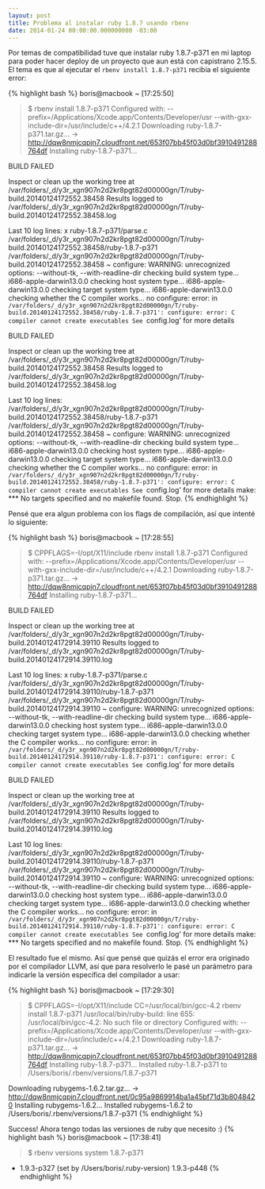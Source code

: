 ```yaml
---
layout: post
title: Problema al instalar ruby 1.8.7 usando rbenv
date: 2014-01-24 00:00:00.000000000 -03:00
---
```

Por temas de compatibilidad tuve que instalar ruby 1.8.7-p371 en mi laptop para poder hacer deploy de un proyecto que aun está con capistrano 2.15.5. El tema es que al ejecutar el `rbenv install 1.8.7-p371` recibía el siguiente error:

{% highlight bash %}
boris@macbook ~                                                                                                [17:25:50]
> $ rbenv  install 1.8.7-p371
Configured with: --prefix=/Applications/Xcode.app/Contents/Developer/usr --with-gxx-include-dir=/usr/include/c++/4.2.1
Downloading ruby-1.8.7-p371.tar.gz...
-> http://dqw8nmjcqpjn7.cloudfront.net/653f07bb45f03d0bf3910491288764df
Installing ruby-1.8.7-p371...

BUILD FAILED

Inspect or clean up the working tree at /var/folders/_d/y3r_xgn907n2d2kr8pgt82d00000gn/T/ruby-build.20140124172552.38458
Results logged to /var/folders/_d/y3r_xgn907n2d2kr8pgt82d00000gn/T/ruby-build.20140124172552.38458.log

Last 10 log lines:
x ruby-1.8.7-p371/parse.c
/var/folders/_d/y3r_xgn907n2d2kr8pgt82d00000gn/T/ruby-build.20140124172552.38458/ruby-1.8.7-p371 /var/folders/_d/y3r_xgn907n2d2kr8pgt82d00000gn/T/ruby-build.20140124172552.38458 ~
configure: WARNING: unrecognized options: --without-tk, --with-readline-dir
checking build system type... i686-apple-darwin13.0.0
checking host system type... i686-apple-darwin13.0.0
checking target system type... i686-apple-darwin13.0.0
checking whether the C compiler works... no
configure: error: in `/var/folders/_d/y3r_xgn907n2d2kr8pgt82d00000gn/T/ruby-build.20140124172552.38458/ruby-1.8.7-p371':
configure: error: C compiler cannot create executables
See `config.log' for more details

BUILD FAILED

Inspect or clean up the working tree at /var/folders/_d/y3r_xgn907n2d2kr8pgt82d00000gn/T/ruby-build.20140124172552.38458
Results logged to /var/folders/_d/y3r_xgn907n2d2kr8pgt82d00000gn/T/ruby-build.20140124172552.38458.log

Last 10 log lines:
/var/folders/_d/y3r_xgn907n2d2kr8pgt82d00000gn/T/ruby-build.20140124172552.38458/ruby-1.8.7-p371 /var/folders/_d/y3r_xgn907n2d2kr8pgt82d00000gn/T/ruby-build.20140124172552.38458 ~
configure: WARNING: unrecognized options: --without-tk, --with-readline-dir
checking build system type... i686-apple-darwin13.0.0
checking host system type... i686-apple-darwin13.0.0
checking target system type... i686-apple-darwin13.0.0
checking whether the C compiler works... no
configure: error: in `/var/folders/_d/y3r_xgn907n2d2kr8pgt82d00000gn/T/ruby-build.20140124172552.38458/ruby-1.8.7-p371':
configure: error: C compiler cannot create executables
See `config.log' for more details
make: *** No targets specified and no makefile found.  Stop.
{% endhighlight %}

Pensé que era algun problema con los flags de compilación, así que intenté lo siguiente:

{% highlight bash %}
boris@macbook ~                                                                                                [17:28:55]
> $ CPPFLAGS=-I/opt/X11/include rbenv  install 1.8.7-p371
Configured with: --prefix=/Applications/Xcode.app/Contents/Developer/usr --with-gxx-include-dir=/usr/include/c++/4.2.1
Downloading ruby-1.8.7-p371.tar.gz...
-> http://dqw8nmjcqpjn7.cloudfront.net/653f07bb45f03d0bf3910491288764df
Installing ruby-1.8.7-p371...

BUILD FAILED

Inspect or clean up the working tree at /var/folders/_d/y3r_xgn907n2d2kr8pgt82d00000gn/T/ruby-build.20140124172914.39110
Results logged to /var/folders/_d/y3r_xgn907n2d2kr8pgt82d00000gn/T/ruby-build.20140124172914.39110.log

Last 10 log lines:
x ruby-1.8.7-p371/parse.c
/var/folders/_d/y3r_xgn907n2d2kr8pgt82d00000gn/T/ruby-build.20140124172914.39110/ruby-1.8.7-p371 /var/folders/_d/y3r_xgn907n2d2kr8pgt82d00000gn/T/ruby-build.20140124172914.39110 ~
configure: WARNING: unrecognized options: --without-tk, --with-readline-dir
checking build system type... i686-apple-darwin13.0.0
checking host system type... i686-apple-darwin13.0.0
checking target system type... i686-apple-darwin13.0.0
checking whether the C compiler works... no
configure: error: in `/var/folders/_d/y3r_xgn907n2d2kr8pgt82d00000gn/T/ruby-build.20140124172914.39110/ruby-1.8.7-p371':
configure: error: C compiler cannot create executables
See `config.log' for more details

BUILD FAILED

Inspect or clean up the working tree at /var/folders/_d/y3r_xgn907n2d2kr8pgt82d00000gn/T/ruby-build.20140124172914.39110
Results logged to /var/folders/_d/y3r_xgn907n2d2kr8pgt82d00000gn/T/ruby-build.20140124172914.39110.log

Last 10 log lines:
/var/folders/_d/y3r_xgn907n2d2kr8pgt82d00000gn/T/ruby-build.20140124172914.39110/ruby-1.8.7-p371 /var/folders/_d/y3r_xgn907n2d2kr8pgt82d00000gn/T/ruby-build.20140124172914.39110 ~
configure: WARNING: unrecognized options: --without-tk, --with-readline-dir
checking build system type... i686-apple-darwin13.0.0
checking host system type... i686-apple-darwin13.0.0
checking target system type... i686-apple-darwin13.0.0
checking whether the C compiler works... no
configure: error: in `/var/folders/_d/y3r_xgn907n2d2kr8pgt82d00000gn/T/ruby-build.20140124172914.39110/ruby-1.8.7-p371':
configure: error: C compiler cannot create executables
See `config.log' for more details
make: *** No targets specified and no makefile found.  Stop.
{% endhighlight %}

El resultado fue el mismo. Así que pensé que quizás el error era originado por el compilador LLVM, así que para resolverlo le pasé un parámetro para indicarle la versión específica del compilador a usar:

{% highlight bash %}
boris@macbook ~                                                                                                [17:29:30]
> $ CPPFLAGS=-I/opt/X11/include CC=/usr/local/bin/gcc-4.2 rbenv install 1.8.7-p371
/usr/local/bin/ruby-build: line 655: /usr/local/bin/gcc-4.2: No such file or directory
Configured with: --prefix=/Applications/Xcode.app/Contents/Developer/usr --with-gxx-include-dir=/usr/include/c++/4.2.1
Downloading ruby-1.8.7-p371.tar.gz...
-> http://dqw8nmjcqpjn7.cloudfront.net/653f07bb45f03d0bf3910491288764df
Installing ruby-1.8.7-p371...
Installed ruby-1.8.7-p371 to /Users/boris/.rbenv/versions/1.8.7-p371

Downloading rubygems-1.6.2.tar.gz...
-> http://dqw8nmjcqpjn7.cloudfront.net/0c95a9869914ba1a45bf71d3b8048420
Installing rubygems-1.6.2...
Installed rubygems-1.6.2 to /Users/boris/.rbenv/versions/1.8.7-p371
{% endhighlight %}

Success! Ahora tengo todas las versiones de ruby que necesito :)
{% highlight bash %}
boris@macbook ~                                                                                                [17:38:41]
> $ rbenv versions
system
1.8.7-p371
* 1.9.3-p327 (set by /Users/boris/.ruby-version)
1.9.3-p448
{% endhighlight %}
